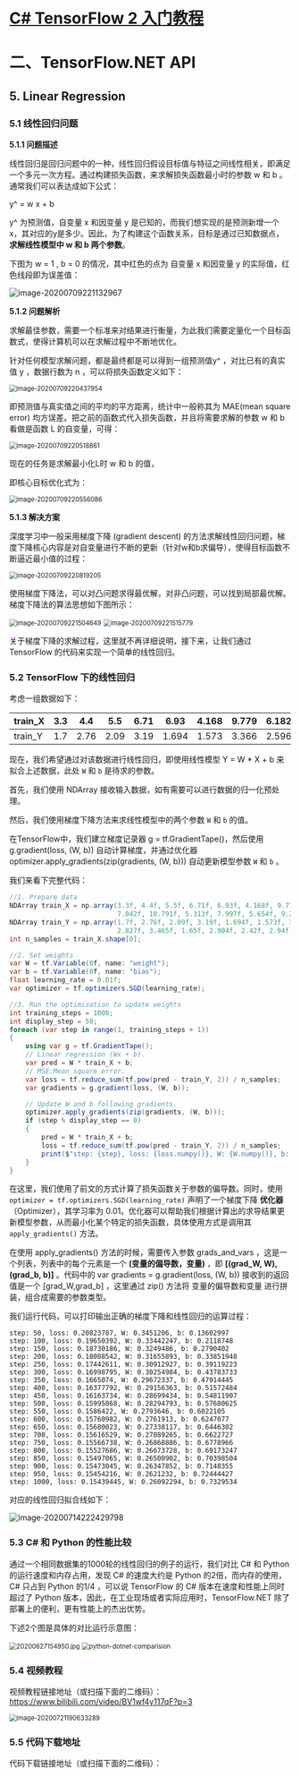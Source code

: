# [C# TensorFlow 2 入门教程](<https://github.com/SciSharp/TensorFlow.NET-Tutorials>)

# 二、TensorFlow.NET API

## 5. Linear Regression

### 5.1 线性回归问题

**5.1.1 问题描述** 

线性回归是回归问题中的一种，线性回归假设目标值与特征之间线性相关，即满足一个多元一次方程。通过构建损失函数，来求解损失函数最小时的参数 w 和 b 。通常我们可以表达成如下公式：

y^ = w x + b

y^ 为预测值，自变量 x 和因变量 y 是已知的，而我们想实现的是预测新增一个x，其对应的y是多少。因此，为了构建这个函数关系，目标是通过已知数据点，**求解线性模型中 w 和 b 两个参数**。

下图为 w = 1 , b = 0 的情况，其中红色的点为 自变量 x 和因变量 y 的实际值，红色线段即为误差值：

<img src="二、TensorFlow.NET API-5. Linear Regression.assets/image-20200709221132967.png" alt="image-20200709221132967" style="zoom:100%;" />



**5.1.2 问题解析**

求解最佳参数，需要一个标准来对结果进行衡量，为此我们需要定量化一个目标函数式，使得计算机可以在求解过程中不断地优化。

针对任何模型求解问题，都是最终都是可以得到一组预测值y^ ，对比已有的真实值 y ，数据行数为 n ，可以将损失函数定义如下：

<img src="二、TensorFlow.NET API-5. Linear Regression.assets/image-20200709220437954.png" alt="image-20200709220437954" style="zoom:80%;" />

即预测值与真实值之间的平均的平方距离，统计中一般称其为 MAE(mean square error) 均方误差。把之前的函数式代入损失函数，并且将需要求解的参数 w 和 b 看做是函数 L 的自变量，可得：

<img src="二、TensorFlow.NET API-5. Linear Regression.assets/image-20200709220518861.png" alt="image-20200709220518861" style="zoom:80%;" />

现在的任务是求解最小化L时 w 和 b 的值，

即核心目标优化式为：

<img src="二、TensorFlow.NET API-5. Linear Regression.assets/image-20200709220556086.png" alt="image-20200709220556086" style="zoom:80%;" />

**5.1.3 解决方案**

深度学习中一般采用梯度下降 (gradient descent) 的方法求解线性回归问题，梯度下降核心内容是对自变量进行不断的更新（针对w和b求偏导），使得目标函数不断逼近最小值的过程：

<img src="二、TensorFlow.NET API-5. Linear Regression.assets/image-20200709220819205.png" alt="image-20200709220819205" style="zoom:80%;" />

使用梯度下降法，可以对凸问题求得最优解，对非凸问题，可以找到局部最优解。梯度下降法的算法思想如下图所示：

<img src="二、TensorFlow.NET API-5. Linear Regression.assets/image-20200709221504649.png" alt="image-20200709221504649" style="zoom:80%;" />

<img src="二、TensorFlow.NET API-5. Linear Regression.assets/image-20200709221515779.png" alt="image-20200709221515779" style="zoom:80%;" />

关于梯度下降的求解过程，这里就不再详细说明，接下来，让我们通过 TensorFlow 的代码来实现一个简单的线性回归。



### 5.2 TensorFlow 下的线性回归

考虑一组数据如下：

| train_X | 3.3  | 4.4  | 5.5  | 6.71 | 6.93  | 4.168 | 9.779 | 6.182 | 7.59 | 2.167 | 7.042 | 10.791 | 5.313 | 7.997 | 5.654 | 9.27 | 3.1  |
| ------- | ---- | ---- | ---- | ---- | ----- | ----- | ----- | ----- | ---- | ----- | ----- | ------ | ----- | ----- | ----- | ---- | ---- |
| train_Y | 1.7  | 2.76 | 2.09 | 3.19 | 1.694 | 1.573 | 3.366 | 2.596 | 2.53 | 1.221 | 2.827 | 3.465  | 1.65  | 2.904 | 2.42  | 2.94 | 1.3  |

现在，我们希望通过对该数据进行线性回归，即使用线性模型 Y = W * X + b 来拟合上述数据，此处 `W` 和 `b` 是待求的参数。

首先，我们使用 NDArray 接收输入数据，如有需要可以进行数据的归一化预处理。

然后，我们使用梯度下降方法来求线性模型中的两个参数  `W` 和 `b` 的值。

在TensorFlow中，我们建立梯度记录器 g = tf.GradientTape()，然后使用 g.gradient(loss, (W, b)) 自动计算梯度，并通过优化器 optimizer.apply_gradients(zip(gradients, (W, b))) 自动更新模型参数  `W` 和 `b` 。

我们来看下完整代码：

```c#
//1. Prepare data
NDArray train_X = np.array(3.3f, 4.4f, 5.5f, 6.71f, 6.93f, 4.168f, 9.779f, 6.182f, 7.59f, 2.167f,
                           7.042f, 10.791f, 5.313f, 7.997f, 5.654f, 9.27f, 3.1f);
NDArray train_Y = np.array(1.7f, 2.76f, 2.09f, 3.19f, 1.694f, 1.573f, 3.366f, 2.596f, 2.53f, 1.221f,
                           2.827f, 3.465f, 1.65f, 2.904f, 2.42f, 2.94f, 1.3f);
int n_samples = train_X.shape[0];

//2. Set weights
var W = tf.Variable(0f, name: "weight");
var b = tf.Variable(0f, name: "bias");
float learning_rate = 0.01f;
var optimizer = tf.optimizers.SGD(learning_rate);

//3. Run the optimization to update weights
int training_steps = 1000;
int display_step = 50;
foreach (var step in range(1, training_steps + 1))
{
    using var g = tf.GradientTape();
    // Linear regression (Wx + b).
    var pred = W * train_X + b;
    // MSE:Mean square error.
    var loss = tf.reduce_sum(tf.pow(pred - train_Y, 2)) / n_samples;
    var gradients = g.gradient(loss, (W, b));

    // Update W and b following gradients.
    optimizer.apply_gradients(zip(gradients, (W, b)));
    if (step % display_step == 0)
    {
        pred = W * train_X + b;
        loss = tf.reduce_sum(tf.pow(pred - train_Y, 2)) / n_samples;
        print($"step: {step}, loss: {loss.numpy()}, W: {W.numpy()}, b: {b.numpy()}");
    }
}
```

在这里，我们使用了前文的方式计算了损失函数关于参数的偏导数。同时，使用 `optimizer = tf.optimizers.SGD(learning_rate)` 声明了一个梯度下降 **优化器** （Optimizer），其学习率为 0.01。优化器可以帮助我们根据计算出的求导结果更新模型参数，从而最小化某个特定的损失函数，具体使用方式是调用其 `apply_gradients()` 方法。

在使用 apply_gradients() 方法的时候，需要传入参数 grads_and_vars ，这是一个列表，列表中的每个元素是一个 **(变量的偏导数，变量)** ，即 **[(grad_W, W), (grad_b, b)]** 。代码中的 var gradients = g.gradient(loss, (W, b)) 接收到的返回值是一个 [grad_W,grad_b] ，这里通过 zip() 方法将 变量的偏导数和变量 进行拼装，组合成需要的参数类型。

我们运行代码，可以打印输出正确的梯度下降和线性回归的运算过程：

```
step: 50, loss: 0.20823787, W: 0.3451206, b: 0.13602997
step: 100, loss: 0.19650392, W: 0.33442247, b: 0.2118748
step: 150, loss: 0.18730186, W: 0.3249486, b: 0.2790402
step: 200, loss: 0.18008542, W: 0.31655893, b: 0.33851948
step: 250, loss: 0.17442611, W: 0.30912927, b: 0.39119223
step: 300, loss: 0.16998795, W: 0.30254984, b: 0.43783733
step: 350, loss: 0.1665074, W: 0.29672337, b: 0.47914445
step: 400, loss: 0.16377792, W: 0.29156363, b: 0.51572484
step: 450, loss: 0.16163734, W: 0.28699434, b: 0.54811907
step: 500, loss: 0.15995868, W: 0.28294793, b: 0.57680625
step: 550, loss: 0.1586422, W: 0.2793646, b: 0.6022105
step: 600, loss: 0.15760982, W: 0.2761913, b: 0.6247077
step: 650, loss: 0.15680023, W: 0.27338117, b: 0.6446302
step: 700, loss: 0.15616529, W: 0.27089265, b: 0.6622727
step: 750, loss: 0.15566738, W: 0.26868886, b: 0.6778966
step: 800, loss: 0.15527686, W: 0.26673728, b: 0.69173247
step: 850, loss: 0.15497065, W: 0.26500902, b: 0.70398504
step: 900, loss: 0.15473045, W: 0.26347852, b: 0.7148355
step: 950, loss: 0.15454216, W: 0.2621232, b: 0.72444427
step: 1000, loss: 0.15439445, W: 0.26092294, b: 0.7329534
```

对应的线性回归拟合线如下：

<img src="二、TensorFlow.NET API-5. Linear Regression.assets/image-20200714222429798.png" alt="image-20200714222429798" style="zoom:100%;" />



### 5.3 C# 和 Python 的性能比较

通过一个相同数据集的1000轮的线性回归的例子的运行，我们对比 C# 和 Python 的运行速度和内存占用，发现 C# 的速度大约是 Python 的2倍，而内存的使用，C# 只占到 Python 的1/4 ，可以说 TensorFlow 的 C# 版本在速度和性能上同时超过了 Python 版本，因此，在工业现场或者实际应用时，TensorFlow.NET 除了部署上的便利，更有性能上的杰出优势。

下述2个图是具体的对比运行示意图：

<img src="二、TensorFlow.NET API-5. Linear Regression.assets/20200627154950.jpg" alt="20200627154950.jpg" style="zoom:80%;" />



<img src="二、TensorFlow.NET API-5. Linear Regression.assets/python-dotnet-comparision.gif" alt="python-dotnet-comparision" style="zoom:80%;" />



### 5.4 视频教程

视频教程链接地址（或扫描下面的二维码）：https://www.bilibili.com/video/BV1wf4y117qF?p=3



<img src="%E4%BA%8C%E3%80%81TensorFlow.NET%20API-5.%20Linear%20Regression.assets/image-20200721190633289.png" alt="image-20200721190633289" style="zoom:80%;" />





### 5.5 代码下载地址

代码下载链接地址（或扫描下面的二维码）：